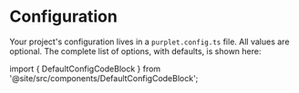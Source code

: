 # Configuration

<!--
  The structure of this document is directly stolen from SvelteKit's docs
  https://kit.svelte.dev/docs/configuration
-->

Your project's configuration lives in a `purplet.config.ts` file. All values are optional. The complete list of options, with defaults, is shown here:

<!-- See ./04-default-config.ts for the actual config. The `.js` variant of it is generated automatically. -->

import { DefaultConfigCodeBlock } from '@site/src/components/DefaultConfigCodeBlock';

<DefaultConfigCodeBlock />
